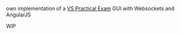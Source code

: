own implementation of a [VS Practical Exam](https://github.com/Transport-Protocol/CaDSPracticalExamVS/) GUI with Websockets and AngularJS

WIP
